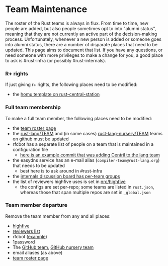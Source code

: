# Team Maintenance

The roster of the Rust teams is always in flux. From time to time, new people
are added, but also people sometimes opt to into "alumni status", meaning that
they are not currently an active part of the decision-making process.
Unfortunately, whenever a new person is added or someone goes into alumni
status, there are a number of disparate places that need to be updated. This
page aims to document that list. If you have any questions, or need someone with
more privileges to make a change for you, a good place to ask is #rust-infra (or
possibly #rust-internals).

### R+ rights

If just giving r+ rights, the following places need to be modified:

- the [homu template on rust-central-station][homu]

### Full team membership

To make a full team member, the following places need to be modified:

- the [team roster page][team-roster]
- the [rust-lang/TEAM][gh-team] and (in some cases)
  [rust-lang-nursery/TEAM][gh-nursery-team] teams on github must be updated
- rfcbot has a separate list of people on a team that is maintained in a
  configuration file
  - [here is an example commit that was adding Centril to the lang
    team][rfcbot-example]
- the easydns service has an e-mail alias (`compiler-team@rust-lang.org`) that
  needs to be updated
  - best here is to ask around in #rust-infra
- the
  [internals discussion board has per-team groups](https://internals.rust-lang.org/admin/groups/custom)
- the list of reviewers highfive uses is set in [nrc/highfive][highfive]
  - the configs are set per-repo; some teams are listed in `rust.json`, whereas
    those that span multiple repos are set in `_global.json`

### Team member departure

Remove the team member from any and all places:

- [highfive][]
- [reviewers list][homu]
- rfcbot ([example][rfcbot-example])
- 1password
- The [GitHub team][gh-team], [GitHub nursery team][gh-nursery-team]
- email aliases (as above)
- [team roster page][team-roster]

[homu]: https://github.com/alexcrichton/rust-central-station/blob/master/homu.toml.template
[team-roster]: https://github.com/rust-lang/rust-www/blob/master/_data/team.yml
[gh-team]: https://github.com/orgs/rust-lang/teams
[gh-nursery-team]: https://github.com/orgs/rust-lang-nursery/teams
[highfive]: https://github.com/nrc/highfive/tree/master/highfive/configs
[rfcbot-example]: https://github.com/anp/rfcbot-rs/commit/cd54241359cf65742ed5a0fba58ea5114de06f2b#diff-100115fcbdda685c37ba8f73727b0987
